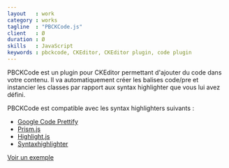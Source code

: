 ```yaml
---
layout   : work
category : works
tagline  : "PBCKCode.js"
client   : Ø
duration : Ø
skills   : JavaScript
keywords : pbckcode, CKEditor, CKEditor plugin, code plugin
---
```


PBCKCode est un plugin pour CKEditor permettant d'ajouter du code dans votre contenu. Il va automatiquement créer les balises code/pre et instancier les classes par rapport aux syntax highlighter que vous lui avez défini.

PBCKCode est compatible avec les syntax highlighters suivants : 

  * [Google Code Prettify](https://code.google.com/p/google-code-prettify/)
  * [Prism.js](http://prismjs.com/)
  * [Highlight.js](http://softwaremaniacs.org/soft/highlight/en/)
  * [Syntaxhighlighter](http://alexgorbatchev.com/SyntaxHighlighter/)

<a href="http://prbaron.github.io/PBCKCode/">Voir un exemple</a>